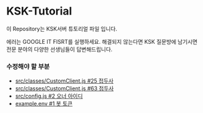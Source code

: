 # KSK-Tutorial
이 Repository는 KSK서버 튜토리얼 파일 입니다.

에러는 GOOGLE IT FISRT를 실행하세요. 해결되지 않는다면 KSK 질문방에 남기시면 전문 분야의 다양한 선생님들이 답변해드립니다.

### 수정해야 할 부분
- [src/classes/CustomClient.js #25 접두사](https://github.com/DuDuLabs/KSK-Tutorial/blob/main/src/classes/CustomClient.js#L25)
- [src/classes/CustomClient.js #63 접두사](https://github.com/DuDuLabs/KSK-Tutorial/blob/main/src/classes/CustomClient.js#L63)
- [src/config.js #2 오너 아이디](https://github.com/DuDuLabs/KSK-Tutorial/blob/main/src/config.js#L2)
- [example.env #1 봇 토큰](https://github.com/DuDuLabs/KSK-Tutorial/blob/main/example.env#L1)
